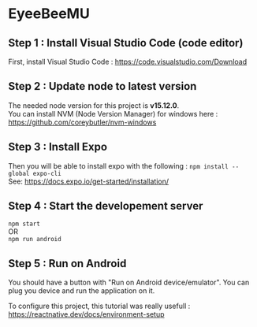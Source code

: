 # EyeeBeeMU

## Step 1 : Install Visual Studio Code (code editor)

First, install Visual Studio Code : https://code.visualstudio.com/Download 

## Step 2 : Update node to latest version  

The needed node version for this project is **v15.12.0**.  
You can install NVM (Node Version Manager) for windows here : https://github.com/coreybutler/nvm-windows  

## Step 3 : Install Expo  

Then you will be able to install expo with the following : ```npm install --global expo-cli```  
See: https://docs.expo.io/get-started/installation/  

## Step 4 : Start the developement server

```npm start```  
OR  
```npm run android```  

## Step 5 : Run on Android

You should have a button with "Run on Android device/emulator". You can plug you device and run the application on it.  

To configure this project, this tutorial was really usefull :  
https://reactnative.dev/docs/environment-setup  





